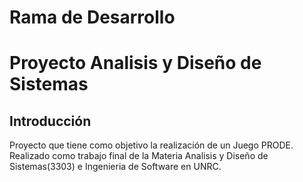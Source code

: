 ﻿# Rama de Desarrollo
# Proyecto Analisis y Diseño de Sistemas
## Introducción
Proyecto que tiene como objetivo la realización de un Juego PRODE.
Realizado como trabajo final de la Materia Analisis y Diseño de Sistemas(3303) e Ingenieria de Software en UNRC.